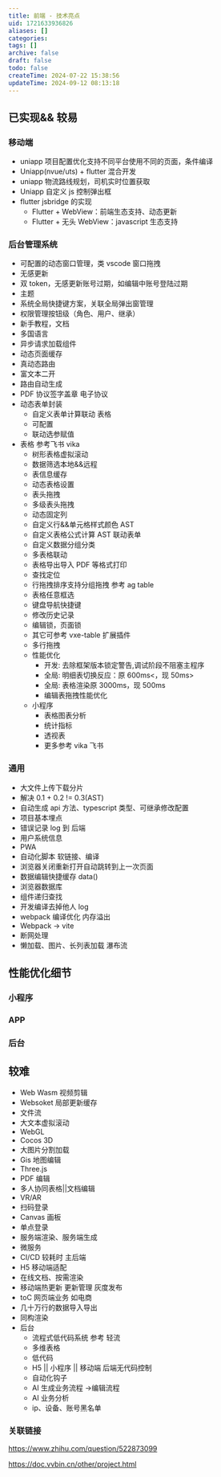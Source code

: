 ```yaml
---
title: 前端 - 技术亮点
uid: 1721633936826
aliases: []
categories: 
tags: []
archive: false
draft: false
todo: false
createTime: 2024-07-22 15:38:56
updateTime: 2024-09-12 08:13:18
---
```


## 已实现&& 较易

### 移动端

- uniapp 项目配置优化支持不同平台使用不同的页面，条件编译
- Uniapp(nvue/uts) + flutter 混合开发
- uniapp 物流路线规划，司机实时位置获取
- Uniapp 自定义 js 控制弹出框
- flutter jsbridge 的实现
    - Flutter + WebView：前端生态支持、动态更新
    - Flutter + 无头 WebView：javascript 生态支持

### 后台管理系统

- 可配置的动态窗口管理，类 vscode 窗口拖拽
- 无感更新
- 双 token，无感更新账号过期，如编辑中账号登陆过期
- 主题
- 系统全局快捷键方案，关联全局弹出窗管理
- 权限管理按钮级（角色、用户、继承）
- 新手教程，文档
- 多国语言
- 异步请求加载组件
- 动态页面缓存
- 真动态路由
- 富文本二开
- 路由自动生成
- PDF 协议签字盖章 电子协议
- 动态表单封装
    - 自定义表单计算联动 表格
    - 可配置
    - 联动选参赋值
- 表格 参考飞书 vika
    - 树形表格虚拟滚动
    - 数据筛选本地&&远程
    - 表信息缓存
    - 动态表格设置
    - 表头拖拽
    - 多级表头拖拽
    - 动态固定列
    - 自定义行&&单元格样式颜色 AST
    - 自定义表格公式计算 AST 联动表单
    - 自定义数据分组分类
    - 多表格联动
    - 表格导出导入 PDF 等格式打印
    - 查找定位
    - 行拖拽排序支持分组拖拽 参考 ag table
    - 表格任意框选
    - 键盘导航快捷键
    - 修改历史记录
    - 编辑锁，页面锁
    - 其它可参考 vxe-table 扩展插件
    - 多行拖拽
    - 性能优化
        - 开发: 去除框架版本锁定警告,调试阶段不阻塞主程序
        - 全局: 明细表切换反应：原 600ms<，现 50ms>
        - 全局: 表格渲染原 3000ms，现 500ms
        - 编辑表拖拽性能优化
    - 小程序
        - 表格图表分析
        - 统计指标
        - 透视表
        - 更多参考 vika 飞书

### 通用

- 大文件上传下载分片
- 解决 0.1 + 0.2 != 0.3(AST)
- 自动生成 api 方法、typescript 类型、可继承修改配置
- 项目基本埋点
- 错误记录 log 到 后端
- 用户系统信息
- PWA
- 自动化脚本 软链接、编译
- 浏览器关闭重新打开自动跳转到上一次页面
- 数据编辑快捷缓存 data()
- 浏览器数据库
- 组件递归查找
- 开发编译去掉他人 log
- webpack 编译优化 内存溢出
- Webpack -> vite
- 断网处理
- 懒加载、图片、长列表加载 瀑布流

## 性能优化细节

### 小程序

### APP

### 后台

## 较难

- Web Wasm 视频剪辑
- Websoket 局部更新缓存
- 文件流
- 大文本虚拟滚动
- WebGL
- Cocos 3D
- 大图片分割加载
- Gis 地图编辑
- Three.js
- PDF 编辑
- 多人协同表格||文档编辑
- VR/AR
- 扫码登录
- Canvas 画板
- 单点登录
- 服务端渲染、服务端生成
- 微服务
- CI/CD 较耗时 主后端
- H5 移动端适配
- 在线文档、按需渲染
- 移动端热更新 更新管理 灰度发布
- toC 网页端业务 如电商
- 几十万行的数据导入导出
- 同构渲染
- 后台
    - 流程式低代码系统 参考 轻流
    - 多维表格
    - 低代码
    - H5 || 小程序 || 移动端 后端无代码控制
    - 自动化钩子
    - AI 生成业务流程 ->编辑流程
    - AI 业务分析
    - ip、设备、账号黑名单

### 关联链接

<https://www.zhihu.com/question/522873099>

<https://doc.vvbin.cn/other/project.html>
